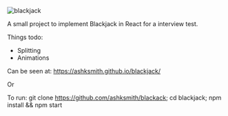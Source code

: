 ![blackjack](https://imgur.com/nHexAFD.png)

A small project to implement Blackjack in React for a interview test. 

Things todo: 
  - Splitting
  - Animations

Can be seen at: https://ashksmith.github.io/blackjack/

Or

To run: git clone https://github.com/ashksmith/blackack; cd blackjack; npm install && npm start
